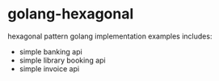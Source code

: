 # golang-hexagonal
hexagonal pattern golang implementation examples
includes:
* simple banking api
* simple library booking api
* simple invoice api
